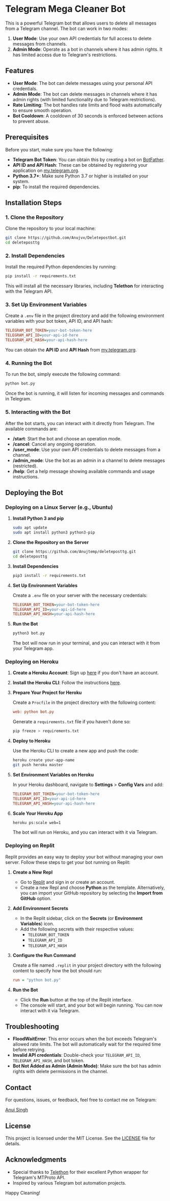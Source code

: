 # Telegram Mega Cleaner Bot

This is a powerful Telegram bot that allows users to delete all messages from a Telegram channel. The bot can work in two modes:

1. **User Mode**: Use your own API credentials for full access to delete messages from channels.
2. **Admin Mode**: Operate as a bot in channels where it has admin rights. It has limited access due to Telegram's restrictions.

## Features

- **User Mode**: The bot can delete messages using your personal API credentials.
- **Admin Mode**: The bot can delete messages in channels where it has admin rights (with limited functionality due to Telegram restrictions).
- **Rate Limiting**: The bot handles rate limits and flood waits automatically to ensure smooth operation.
- **Bot Cooldown**: A cooldown of 30 seconds is enforced between actions to prevent abuse.

## Prerequisites

Before you start, make sure you have the following:

- **Telegram Bot Token**: You can obtain this by creating a bot on [BotFather](https://core.telegram.org/bots#botfather).
- **API ID and API Hash**: These can be obtained by registering your application on [my.telegram.org](https://my.telegram.org/auth).
- **Python 3.7+**: Make sure Python 3.7 or higher is installed on your system.
- **pip**: To install the required dependencies.

## Installation Steps

### 1. Clone the Repository

Clone the repository to your local machine:

```bash
git clone https://github.com/Anujvx/Deletepostbot.git
cd deleteposttg
```

### 2. Install Dependencies

Install the required Python dependencies by running:

```bash
pip install -r requirements.txt
```

This will install all the necessary libraries, including **Telethon** for interacting with the Telegram API.

### 3. Set Up Environment Variables

Create a `.env` file in the project directory and add the following environment variables with your bot token, API ID, and API hash:

```ini
TELEGRAM_BOT_TOKEN=your-bot-token-here
TELEGRAM_API_ID=your-api-id-here
TELEGRAM_API_HASH=your-api-hash-here
```

You can obtain the **API ID** and **API Hash** from [my.telegram.org](https://my.telegram.org/auth).

### 4. Running the Bot

To run the bot, simply execute the following command:

```bash
python bot.py
```

Once the bot is running, it will listen for incoming messages and commands in Telegram.

### 5. Interacting with the Bot

After the bot starts, you can interact with it directly from Telegram. The available commands are:

- **/start**: Start the bot and choose an operation mode.
- **/cancel**: Cancel any ongoing operation.
- **/user_mode**: Use your own API credentials to delete messages from a channel.
- **/admin_mode**: Use the bot as an admin in a channel to delete messages (restricted).
- **/help**: Get a help message showing available commands and usage instructions.

## Deploying the Bot

### Deploying on a Linux Server (e.g., Ubuntu)

1. **Install Python 3 and pip**

   ```bash
   sudo apt update
   sudo apt install python3 python3-pip
   ```

2. **Clone the Repository on the Server**

   ```bash
   git clone https://github.com/Anujtemp/deleteposttg.git
   cd deleteposttg
   ```

3. **Install Dependencies**

   ```bash
   pip3 install -r requirements.txt
   ```

4. **Set Up Environment Variables**

   Create a `.env` file on your server with the necessary credentials:

   ```ini
   TELEGRAM_BOT_TOKEN=your-bot-token-here
   TELEGRAM_API_ID=your-api-id-here
   TELEGRAM_API_HASH=your-api-hash-here
   ```

5. **Run the Bot**

   ```bash
   python3 bot.py
   ```

   The bot will now run in your terminal, and you can interact with it from your Telegram app.

### Deploying on Heroku

1. **Create a Heroku Account**: Sign up [here](https://signup.heroku.com/) if you don't have an account.
2. **Install the Heroku CLI**: Follow the instructions [here](https://devcenter.heroku.com/articles/heroku-cli).
3. **Prepare Your Project for Heroku**

   Create a `Procfile` in the project directory with the following content:

   ```ini
   web: python bot.py
   ```

   Generate a `requirements.txt` file if you haven't done so:

   ```bash
   pip freeze > requirements.txt
   ```

4. **Deploy to Heroku**

   Use the Heroku CLI to create a new app and push the code:

   ```bash
   heroku create your-app-name
   git push heroku master
   ```

5. **Set Environment Variables on Heroku**

   In your Heroku dashboard, navigate to **Settings** > **Config Vars** and add:

   ```ini
   TELEGRAM_BOT_TOKEN=your-bot-token-here
   TELEGRAM_API_ID=your-api-id-here
   TELEGRAM_API_HASH=your-api-hash-here
   ```

6. **Scale Your Heroku App**

   ```bash
   heroku ps:scale web=1
   ```

   The bot will run on Heroku, and you can interact with it via Telegram.

### Deploying on Replit

Replit provides an easy way to deploy your bot without managing your own server. Follow these steps to get your bot running on Replit:

1. **Create a New Repl**

   - Go to [Replit](https://replit.com/) and sign in or create an account.
   - Create a new Repl and choose **Python** as the template. Alternatively, you can import your GitHub repository by selecting the **Import from GitHub** option.

2. **Add Environment Secrets**

   - In the Replit sidebar, click on the **Secrets** (or **Environment Variables**) icon.
   - Add the following secrets with their respective values:
     - `TELEGRAM_BOT_TOKEN`
     - `TELEGRAM_API_ID`
     - `TELEGRAM_API_HASH`

3. **Configure the Run Command**

   Create a file named `.replit` in your project directory with the following content to specify how the bot should run:

   ```ini
   run = "python bot.py"
   ```

4. **Run the Bot**

   - Click the **Run** button at the top of the Replit interface.
   - The console will start, and your bot will begin running. You can now interact with it via Telegram.

## Troubleshooting

- **FloodWaitError**: This error occurs when the bot exceeds Telegram's allowed rate limits. The bot will automatically wait for the required time before retrying.
- **Invalid API credentials**: Double-check your `TELEGRAM_API_ID`, `TELEGRAM_API_HASH`, and bot token.
- **Bot Not Added as Admin (Admin Mode)**: Make sure the bot has admin rights with delete permissions in the channel.

## Contact

For questions, issues, or feedback, feel free to contact me on Telegram:

[Anuj Singh](https://t.me/Anuj_singg)

## License

This project is licensed under the MIT License. See the [LICENSE](LICENSE) file for details.

## Acknowledgments

- Special thanks to [Telethon](https://github.com/LonamiWebs/Telethon) for their excellent Python wrapper for Telegram's MTProto API.
- Inspired by various Telegram bot automation projects.

Happy Cleaning!
